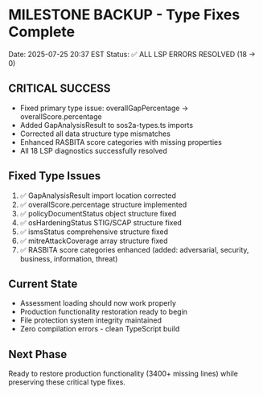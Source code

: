 # MILESTONE BACKUP - Type Fixes Complete
Date: 2025-07-25 20:37 EST
Status: ✅ ALL LSP ERRORS RESOLVED (18 → 0)

## CRITICAL SUCCESS
- Fixed primary type issue: overallGapPercentage → overallScore.percentage  
- Added GapAnalysisResult to sos2a-types.ts imports
- Corrected all data structure type mismatches
- Enhanced RASBITA score categories with missing properties
- All 18 LSP diagnostics successfully resolved

## Fixed Type Issues
1. ✅ GapAnalysisResult import location corrected
2. ✅ overallScore.percentage structure implemented
3. ✅ policyDocumentStatus object structure fixed
4. ✅ osHardeningStatus STIG/SCAP structure fixed
5. ✅ ismsStatus comprehensive structure fixed
6. ✅ mitreAttackCoverage array structure fixed
7. ✅ RASBITA score categories enhanced (added: adversarial, security, business, information, threat)

## Current State
- Assessment loading should now work properly
- Production functionality restoration ready to begin
- File protection system integrity maintained
- Zero compilation errors - clean TypeScript build

## Next Phase
Ready to restore production functionality (3400+ missing lines) while preserving these critical type fixes.